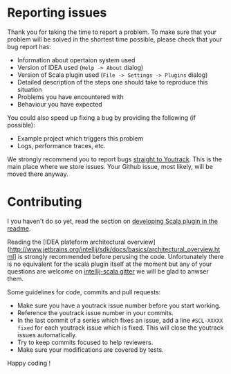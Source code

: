# Reporting issues

Thank you for taking the time to report a problem. To make sure that your
problem will be solved in the shortest time possible, please check that your bug
report has:

- Information about opertaion system used
- Version of IDEA used (`Help -> About` dialog)
- Version of Scala plugin used (`File -> Settings -> Plugins` dialog)
- Detailed description of the steps one should take to reproduce this situation
- Problems you have encountered with
- Behaviour you have expected

You could also speed up fixing a bug by providing the following (if possible):

- Example project which triggers this problem
- Logs, performance traces, etc.

We strongly recommend you to report bugs [straight to
Youtrack](https://youtrack.jetbrains.com/newissue). This is the main place where
we store issues. Your Github issue, most likely, will be moved there anyway.

# Contributing

I you haven't do so yet, read the section on [developing Scala plugin in the
readme](https://github.com/JetBrains/intellij-scala#developing-scala-plugin).

Reading the [IDEA plateform architectural
overview](http://www.jetbrains.org/intellij/sdk/docs/basics/architectural_overview.html]
is strongly recommended before perusing the code. Unfortunately there is no
equivalent for the scala plugin itself at the moment but any of your questions
are welcome on [intellij-scala gitter](https://gitter.im/JetBrains/intellij-scala)
we will be glad to anwser them.

Some guidelines for code, commits and pull requests:
- Make sure you have a youtrack issue number before you start working.
- Reference the youtrack issue number in your commits.
- In the last commit of a series which fixes an issue, add a line `#SCL-XXXXX fixed` for each youtrack
  issue which is fixed. This will close the youtrack issues automatically.
- Try to keep commits focused to help reviewers.
- Make sure your modifications are covered by tests.

Happy coding !